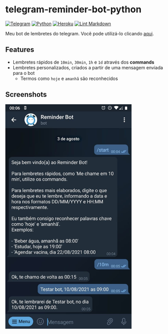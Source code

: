 # telegram-reminder-bot-python

[![Telegram](https://img.shields.io/badge/Telegram-2CA5E0?style=flat&logo=telegram&logoColor=white)](https://t.me/doc_reminder_bot)
[![Python](https://img.shields.io/badge/python-%2314354C.svg?style=flat&logo=python&logoColor=white)](https://www.python.org/)
[![Heroku](https://img.shields.io/badge/heroku-%23430098.svg?style=flat&logo=heroku&logoColor=white)](https://www.heroku.com)
[![Lint Markdown](https://github.com/renanstn/telegram-reminder-bot-python/actions/workflows/markdown-lint.yaml/badge.svg)](https://github.com/renanstn/telegram-reminder-bot-python/actions/workflows/markdown-lint.yaml)


Meu bot de lembretes do telegram. Você pode utilizá-lo clicando 
[aqui](https://t.me/doc_reminder_bot).

## Features

- Lembretes rápidos de `10min`, `30min`, `1h` e `1d` através dos **commands**
- Lembretes personalizados, criados a partir de uma mensagem enviada para o bot
  - Termos como `hoje` e `amanhã` são reconhecidos

## Screenshots

<img src="images/screenshot.jpg" height="700"/>
